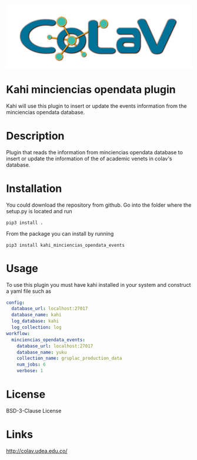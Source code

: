 <center><img src="https://raw.githubusercontent.com/colav/colav.github.io/master/img/Logo.png"/></center>

# Kahi minciencias opendata plugin 
Kahi will use this plugin to insert or update the events information from the minciencias opendata database.

# Description
Plugin that reads the information from minciencias opendata database to insert or update the information of the of academic venets in colav's database.

# Installation
You could download the repository from github. Go into the folder where the setup.py is located and run
```shell
pip3 install .
```
From the package you can install by running
```shell
pip3 install kahi_minciencias_opendata_events
```


# Usage
To use this plugin you must have kahi installed in your system and construct a yaml file such as
```yaml
config:
  database_url: localhost:27017
  database_name: kahi
  log_database: kahi
  log_collection: log
workflow:
  minciencias_opendata_events:
    database_url: localhost:27017
    database_name: yuku
    collection_name: gruplac_production_data
    num_jobs: 6
    verbose: 1
```

# License
BSD-3-Clause License 

# Links
http://colav.udea.edu.co/

